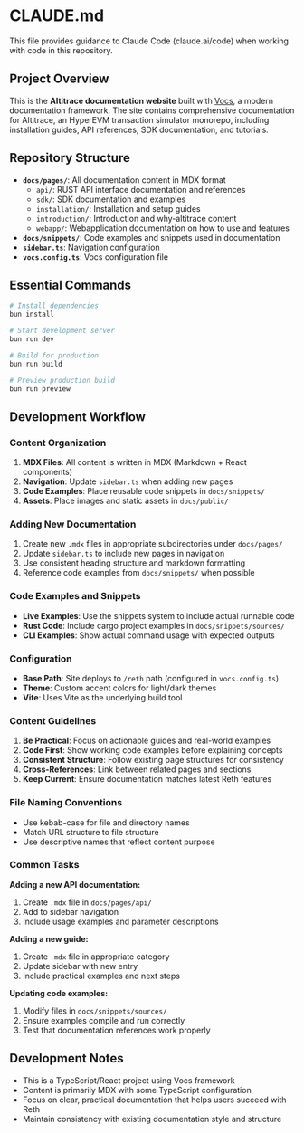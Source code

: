 # CLAUDE.md

This file provides guidance to Claude Code (claude.ai/code) when working with code in this repository.

## Project Overview

This is the **Altitrace documentation website** built with [Vocs](https://vocs.dev), a modern documentation framework. The site contains comprehensive documentation for Altitrace, an HyperEVM transaction simulator monorepo, including installation guides, API references, SDK documentation, and tutorials.

## Repository Structure

- **`docs/pages/`**: All documentation content in MDX format
  - `api/`: RUST API interface documentation and references
  - `sdk/`: SDK documentation and examples
  - `installation/`: Installation and setup guides
  - `introduction/`: Introduction and why-altitrace content
  - `webapp/`: Webapplication documentation on how to use and features
- **`docs/snippets/`**: Code examples and snippets used in documentation
- **`sidebar.ts`**: Navigation configuration
- **`vocs.config.ts`**: Vocs configuration file

## Essential Commands

```bash
# Install dependencies
bun install

# Start development server
bun run dev

# Build for production
bun run build

# Preview production build
bun run preview
```

## Development Workflow

### Content Organization

1. **MDX Files**: All content is written in MDX (Markdown + React components)
2. **Navigation**: Update `sidebar.ts` when adding new pages
3. **Code Examples**: Place reusable code snippets in `docs/snippets/`
4. **Assets**: Place images and static assets in `docs/public/`

### Adding New Documentation

1. Create new `.mdx` files in appropriate subdirectories under `docs/pages/`
2. Update `sidebar.ts` to include new pages in navigation
3. Use consistent heading structure and markdown formatting
4. Reference code examples from `docs/snippets/` when possible

### Code Examples and Snippets

- **Live Examples**: Use the snippets system to include actual runnable code
- **Rust Code**: Include cargo project examples in `docs/snippets/sources/`
- **CLI Examples**: Show actual command usage with expected outputs

### Configuration

- **Base Path**: Site deploys to `/reth` path (configured in `vocs.config.ts`)
- **Theme**: Custom accent colors for light/dark themes
- **Vite**: Uses Vite as the underlying build tool

### Content Guidelines

1. **Be Practical**: Focus on actionable guides and real-world examples
2. **Code First**: Show working code examples before explaining concepts
3. **Consistent Structure**: Follow existing page structures for consistency
4. **Cross-References**: Link between related pages and sections
5. **Keep Current**: Ensure documentation matches latest Reth features

### File Naming Conventions

- Use kebab-case for file and directory names
- Match URL structure to file structure
- Use descriptive names that reflect content purpose

### Common Tasks

**Adding a new API documentation:**
1. Create `.mdx` file in `docs/pages/api/`
2. Add to sidebar navigation
3. Include usage examples and parameter descriptions

**Adding a new guide:**
1. Create `.mdx` file in appropriate category
2. Update sidebar with new entry
3. Include practical examples and next steps

**Updating code examples:**
1. Modify files in `docs/snippets/sources/`
2. Ensure examples compile and run correctly
3. Test that documentation references work properly

## Development Notes

- This is a TypeScript/React project using Vocs framework
- Content is primarily MDX with some TypeScript configuration
- Focus on clear, practical documentation that helps users succeed with Reth
- Maintain consistency with existing documentation style and structure